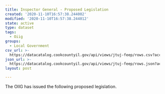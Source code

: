 ```yaml
---
title: Inspector General - Proposed Legislation
created: '2020-11-10T16:57:38.244002'
modified: '2020-11-10T16:57:38.244012'
state: active
type: dataset
tags:
  - Oiig
groups:
  - Local Government
csv_url: >-
  https://datacatalog.cookcountyil.gov/api/views/jtuj-feep/rows.csv?accessType=DOWNLOAD
json_url: >-
  https://datacatalog.cookcountyil.gov/api/views/jtuj-feep/rows.json?accessType=DOWNLOAD
layout: post

---
```

The OIIG has issued the following proposed legislation.
